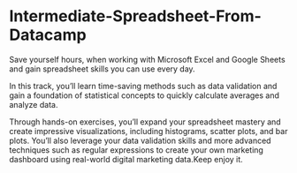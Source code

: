 # Intermediate-Spreadsheet-From-Datacamp
Save yourself hours, when working with Microsoft Excel and Google Sheets and gain spreadsheet skills you can use every day.

In this track, you’ll learn time-saving methods such as data validation and gain a foundation of statistical concepts to quickly calculate averages and analyze data. 

Through hands-on exercises, you’ll expand your spreadsheet mastery and create impressive visualizations, including histograms, scatter plots, and bar plots. You’ll also leverage your data validation skills and more advanced techniques such as regular expressions to create your own marketing dashboard using real-world digital marketing data.Keep enjoy it.
